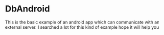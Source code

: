 # DbAndroid
This is the basic example of an android app which can communicate with an external server. I searched a lot for this kind of example hope it will help you
